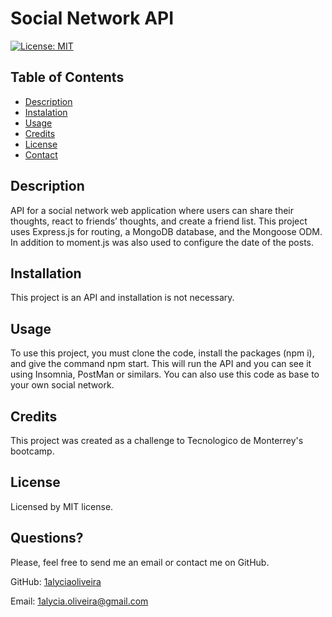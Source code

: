 # Social Network API

[![License: MIT](https://img.shields.io/badge/License-MIT-yellow.svg)](https://opensource.org/licenses/MIT)
  
## Table of Contents
* [Description](#description)
* [Instalation](#instalation)
* [Usage](#usage)
* [Credits](#credits)
* [License](#license)
* [Contact](#contact)

## Description
 API for a social network web application where users can share their thoughts, react to friends’ thoughts, and create a friend list. This project uses Express.js for routing, a MongoDB database, and the Mongoose ODM. In addition to moment.js was also used to configure the date of the posts.

## Installation
This project is an API and installation is not necessary.

## Usage
To use this project, you must clone the code, install the packages (npm i), and give the command npm start. This will run the API and you can see it using Insomnia, PostMan or similars. You can also use this code as base to your own social network.

## Credits
This project was created as a challenge to Tecnologico de Monterrey's bootcamp.

## License
Licensed by MIT license.

## Questions?
Please, feel free to send me an email or contact me on GitHub.

GitHub: [1alyciaoliveira](https://github.com/1alyciaoliveira)

Email: 1alycia.oliveira@gmail.com
